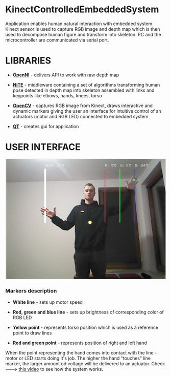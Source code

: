 # KinectControlledEmbeddedSystem

Application enables human natural interaction with embedded system. Kinect sensor is used to capture RGB image and depth map which is then used to decompose human figure and transform into skeleton. PC and the microcontroller are communicated via serial port.

LIBRARIES
======
+  [__OpenNI__](https://github.com/OpenNI/OpenNI) - delivers API to work with raw depth map

+  [__NiTE__](https://github.com/arnaud-ramey/NITE-Bin-Dev-Linux-v1.5.2.23) - middleware containing a set of algorithms transforming human pose detected in depth map into skeleton assembled with links and keypoints like elbows, hands, knees, torso

+  [__OpenCV__](https://opencv.org/) - captures RGB image from Kinect, draws interactive and dynamic markers giving the user an interface for intuitive control of an actuators (motor and RGB LED) connected to embedded system

+  [__QT__](https://www.qt.io/) - creates gui for application

USER INTERFACE
======
<img src="images/OpenCVGUI.png" width="600">

### Markers description
+ __White line__ - sets up motor speed

+ __Red, green and blue line__ - sets up brightness of corresponding color of RGB LED

+ __Yellow point__ - represents torso position which is used as a reference point to draw lines

+ __Red and green point__ - represents position of right and left hand

When the point representing the hand comes into contact with the line - motor or LED starts doing it's job. The higher the hand "touches" line marker, the larger amount od voltage will be delivered to an actuator. Check ---> [this video](https://youtu.be/mrOUgTbqgY0) to see how the system works.
